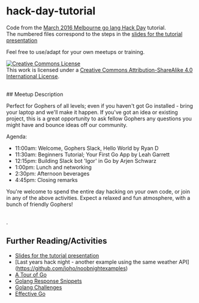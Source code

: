 # hack-day-tutorial
Code from the [March 2016 Melbourne go lang Hack Day](http://www.meetup.com/golang-mel/events/229245373/) tutorial.<br />
The numbered files correspond to the steps in the [slides for the tutorial presentation](https://docs.google.com/presentation/d/1ZA-c7yi-ojTWCFmNj27L2TMuedzhC31Lv5g9JZNzPFo/edit?usp=sharing)
<br />

Feel free to use/adapt for your own meetups or training.

<a rel="license" href="http://creativecommons.org/licenses/by-sa/4.0/"><img alt="Creative Commons License" style="border-width:0" src="https://i.creativecommons.org/l/by-sa/4.0/88x31.png" /></a><br />This work is licensed under a <a rel="license" href="http://creativecommons.org/licenses/by-sa/4.0/">Creative Commons Attribution-ShareAlike 4.0 International License</a>.

<br />
## Meetup Description

Perfect for Gophers of all levels; even if you haven't got Go installed - bring your laptop and we'll make it happen. If you've got an idea or existing project, this is a great opportunity to ask fellow Gophers any questions you might have and bounce ideas off our community.

Agenda:

* 11:00am: Welcome, Gophers Slack, Hello World by Ryan D
* 11:30am: Beginners Tutorial; Your First Go App by Leah Garrett
* 12:15pm: Building Slack bot 'Igor' in Go by Arjen Schwarz
* 1:00pm: Lunch and networking
* 2:30pm: Afternoon beverages
* 4:45pm: Closing remarks

You're welcome to spend the entire day hacking on your own code, or join in any of the above activities. Expect a relaxed and fun atmosphere, with a bunch of friendly Gophers!

<br /> . 

## Further Reading/Activities
* [Slides for the tutorial presentation](https://docs.google.com/presentation/d/1ZA-c7yi-ojTWCFmNj27L2TMuedzhC31Lv5g9JZNzPFo/edit?usp=sharing)
* [Last years hack night - another example using the same weather API] (https://github.com/joho/noobnightexamples)
* [A Tour of Go](https://tour.golang.org/welcome/1)
* [Golang Response Snippets](http://www.alexedwards.net/blog/golang-response-snippets)
* [Golang Challenges](http://golang-challenge.com/)
* [Effective Go](https://golang.org/doc/effective_go.html)
